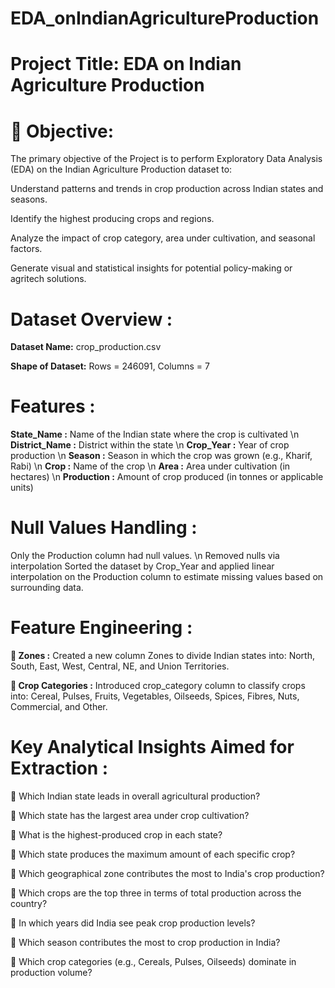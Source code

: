 # EDA_onIndianAgricultureProduction


# **Project Title: EDA on Indian Agriculture Production**

# **🎯 Objective:**
The primary objective of the Project is to perform Exploratory Data Analysis (EDA) on the Indian Agriculture Production dataset to:

Understand patterns and trends in crop production across Indian states and seasons.

Identify the highest producing crops and regions.

Analyze the impact of crop category, area under cultivation, and seasonal factors.

Generate visual and statistical insights for potential policy-making or agritech solutions.


# **Dataset Overview :**

**Dataset Name:** crop_production.csv

**Shape of Dataset:** Rows = 246091, Columns = 7

# **Features :**

**State_Name :**	Name of the Indian state where the crop is cultivated \n
**District_Name :**	District within the state \n
**Crop_Year	:** Year of crop production \n
**Season :**	Season in which the crop was grown (e.g., Kharif, Rabi) \n
**Crop :**	Name of the crop \n
**Area :**	Area under cultivation (in hectares) \n
**Production :**	Amount of crop produced (in tonnes or applicable units)
# **Null Values Handling :**
Only the Production column had null values. \n
Removed nulls via interpolation
Sorted the dataset by Crop_Year and applied linear interpolation on the Production column to estimate missing values based on surrounding data.

# **Feature Engineering :**
**🔹 Zones :**
Created a new column Zones to divide Indian states into:
North, South, East, West, Central, NE, and Union Territories.

**🔹 Crop Categories :**
Introduced crop_category column to classify crops into:
Cereal, Pulses, Fruits, Vegetables, Oilseeds, Spices, Fibres, Nuts, Commercial, and Other.



# **Key Analytical Insights Aimed for Extraction :**

🔹 Which Indian state leads in overall agricultural production?

🔹 Which state has the largest area under crop cultivation?

🔹 What is the highest-produced crop in each state?

🔹 Which state produces the maximum amount of each specific crop?

🔹 Which geographical zone contributes the most to India's crop production?

🔹 Which crops are the top three in terms of total production across the country?

🔹 In which years did India see peak crop production levels?

🔹 Which season contributes the most to crop production in India?

🔹 Which crop categories (e.g., Cereals, Pulses, Oilseeds) dominate in production volume?

